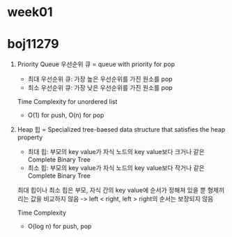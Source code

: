 # week01

# boj11279

1. Priority Queue 우선순위 큐
   = queue with priority for pop
    - 최대 우선순위 큐: 가장 높은 우선순위를 가진 원소를 pop
    - 최소 우선순위 큐: 가장 낮은 우선순위를 가진 원소를 pop

    Time Complexity for unordered list
    - O(1) for push, O(n) for pop

2. Heap 힙
    = Specialized tree-baesed data structure that satisfies the heap property
    - 최대 힙: 부모의 key value가 자식 노드의 key value보다 크거나 같은 Complete Binary Tree
    - 최소 힙: 부모의 key value가 자식 노드의 key value보다 작거나 같은 Complete Binary Tree

    최대 힙이나 최소 힙은 부모, 자식 간의 key value에 순서가 정해져 있을 뿐 형제끼리는 값을 비교하지 않음
        -> left < right, left > right의 순서는 보장되지 않음

    Time Complexity
    - O(log n) for push, pop
